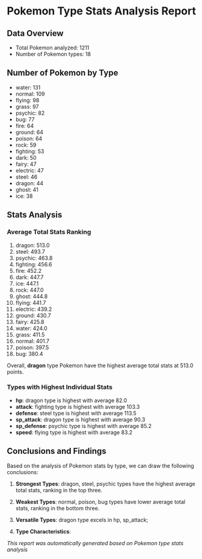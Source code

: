 # Pokemon Type Stats Analysis Report

## Data Overview

- Total Pokemon analyzed: 1211
- Number of Pokemon types: 18

## Number of Pokemon by Type

- water: 131
- normal: 109
- flying: 98
- grass: 97
- psychic: 82
- bug: 77
- fire: 64
- ground: 64
- poison: 64
- rock: 59
- fighting: 53
- dark: 50
- fairy: 47
- electric: 47
- steel: 46
- dragon: 44
- ghost: 41
- ice: 38

## Stats Analysis

### Average Total Stats Ranking

1. dragon: 513.0
2. steel: 493.7
3. psychic: 463.8
4. fighting: 456.6
5. fire: 452.2
6. dark: 447.7
7. ice: 447.1
8. rock: 447.0
9. ghost: 444.8
10. flying: 441.7
11. electric: 439.2
12. ground: 430.7
13. fairy: 425.8
14. water: 424.0
15. grass: 411.5
16. normal: 401.7
17. poison: 397.5
18. bug: 380.4

Overall, **dragon** type Pokemon have the highest average total stats at 513.0 points.

### Types with Highest Individual Stats

- **hp**: dragon type is highest with average 82.0
- **attack**: fighting type is highest with average 103.3
- **defense**: steel type is highest with average 113.5
- **sp_attack**: dragon type is highest with average 90.3
- **sp_defense**: psychic type is highest with average 85.2
- **speed**: flying type is highest with average 83.2

## Conclusions and Findings

Based on the analysis of Pokemon stats by type, we can draw the following conclusions:

1. **Strongest Types**: dragon, steel, psychic types have the highest average total stats, ranking in the top three.
2. **Weakest Types**: normal, poison, bug types have lower average total stats, ranking in the bottom three.
3. **Versatile Types**: dragon type excels in hp, sp_attack; 

4. **Type Characteristics**:

*This report was automatically generated based on Pokemon type stats analysis*

